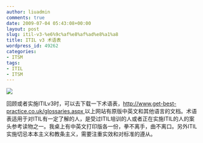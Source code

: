 ```yaml
---
author: liuadmin
comments: true
date: 2009-07-04 05:43:08+00:00
layout: post
slug: itil-v3-%e6%9c%af%e8%af%ad%e8%a1%a8
title: ITIL v3 术语表
wordpress_id: 49262
categories:
- ITSM
tags:
- ITIL
- ITSM
---
```


[![](http://www.best-management-practice.com/images/non_home_logo.gif)](http://www.best-management-practice.com/images/non_home_logo.gif)  
  
回顾或者实施ITILv3时，可以去下载一下术语表，[http://www.get-best-practice.co.uk/glossaries.aspx ](http://www.get-best-practice.co.uk/glossaries.aspx)以上网站有原版中英文和其他语言的文档。术语表适用于对ITIL有一定了解的人，是受过ITIL培训的人或者正在实施ITIL的人的案头参考读物之一。我桌上有中英文打印版各一份，拳不离手，曲不离口。另外ITIL实施切忌本本主义和教条主义，需要注重实效和对标准的遵从。
